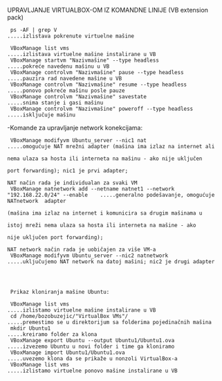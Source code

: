 UPRAVLJANJE VIRTUALBOX-OM IZ KOMANDNE LINIJE
     (VB extension pack)
     
     ps -AF | grep V                                                .....izlistava pokrenute virtuelne mašine
     
     VBoxManage list vms                                            .....izlistava virtuelne mašine instalirane u VB
     VBoxManage startvm "Nazivmašine" --type headless               .....pokreće navedenu mašinu u VB
     VBoxManage controlvm "Nazivmašine" pause --type headless       .....pauzira rad navedene mašine u VB
     VBoxManage controlvm "Nazivmašine" resume --type headless      .....ponovo pokreće mašinu posle pauze
     VBoxManage controlvm "Nazivmašine" savestate                   .....snima stanje i gasi mašinu
     VBoxManage controlvm "Nazivmašine" poweroff --type headless    .....isključuje mašinu
     
     
  -Komande za upravljanje network konekcijama:
     
     VBoxManage modifyvm Ubuntu_server --nic1 nat                                             .....omogućuje NAT mrežni adapter (mašina ima izlaz na internet ali 
                                                                                                   nema ulaza sa hosta ili interneta na mašinu - ako nije uključen
                                                                                                   port forwarding); nic1 je prvi adapter;
                                                                                                   NAT način rada je individualan za svaki VM
     VBoxManage natnetwork add --netname natnet1 --network "192.168.22.0/24" --enable    .....generalno podešavanje, omogućuje NATnetwork  adapter 
                                                                                              (mašina ima izlaz na internet i komunicira sa drugim mašinama u 
                                                                                              istoj mreži nema ulaza sa hosta ili interneta na mašine - ako 
                                                                                              nije uključen port forwarding);
                                                                                              NAT network način rada je uobičajen za više VM-a
     VBoxManage modifyvm Ubuntu_server --nic2 natnetwork                                      .....uključujemo NAT network na datoj mašini; nic2 je drugi adapter  
     
     

     
     Prikaz kloniranja mašine Ubuntu:
     
     VBoxManage list vms                                            .....izlistamo virtuelne mašine instalirane u VB 
     cd /home/bozobuzejic/"VirtualBox VMs"/                         .....premestimo se u direktorijum sa folderima pojedinačnih mašina
     mkdir Ubuntu1                                                  .....kreiramo folder za klona                    
     VBoxManage export Ubuntu --output Ubuntu1/Ubuntu1.ova          .....izvezemo Ubuntu u novi folder i time ga kloniramo
     VBoxManage import Ubuntu1/Ubuntu1.ova                          .....uvezemo klona da se prikaže u nonzoli VirtualBox-a 
     VBoxManage list vms                                            .....izlistamo virtuelne ponovo mašine instalirane u VB 
     